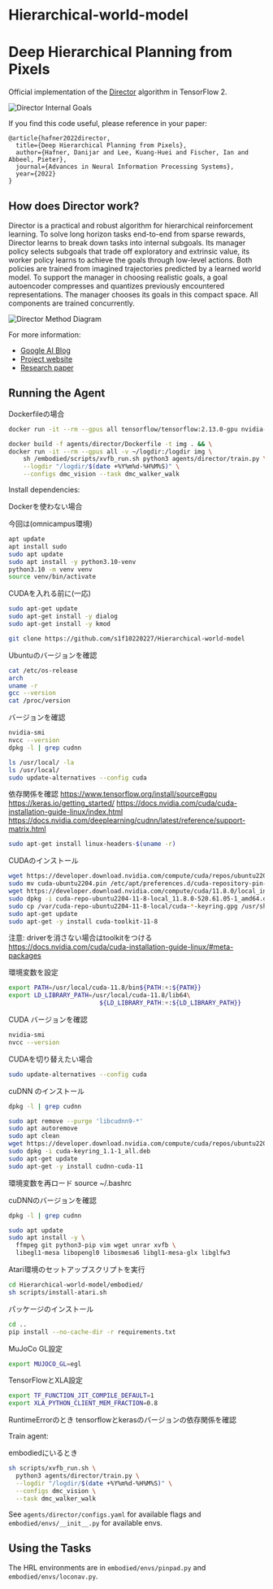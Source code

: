 # Hierarchical-world-model

Deep Hierarchical Planning from Pixels
======================================

Official implementation of the [Director][project] algorithm in TensorFlow 2.

[project]: https://danijar.com/director/

![Director Internal Goals](https://github.com/danijar/director/raw/main/media/header.gif)

If you find this code useful, please reference in your paper:

```
@article{hafner2022director,
  title={Deep Hierarchical Planning from Pixels},
  author={Hafner, Danijar and Lee, Kuang-Huei and Fischer, Ian and Abbeel, Pieter},
  journal={Advances in Neural Information Processing Systems},
  year={2022}
}
```

How does Director work?
-----------------------

Director is a practical and robust algorithm for hierarchical reinforcement
learning. To solve long horizon tasks end-to-end from sparse rewards, Director
learns to break down tasks into internal subgoals. Its manager policy selects
subgoals that trade off exploratory and extrinsic value, its worker policy
learns to achieve the goals through low-level actions. Both policies are
trained from imagined trajectories predicted by a learned world model. To
support the manager in choosing realistic goals, a goal autoencoder compresses
and quantizes previously encountered representations. The manager chooses its
goals in this compact space. All components are trained concurrently.

![Director Method Diagram](https://github.com/danijar/director/raw/main/media/method.png)

For more information:

- [Google AI Blog](https://ai.googleblog.com/2022/07/deep-hierarchical-planning-from-pixels.html)
- [Project website](https://danijar.com/project/director/)
- [Research paper](https://arxiv.org/pdf/2206.04114.pdf)

Running the Agent
-----------------

Dockerfileの場合
```sh
docker run -it --rm --gpus all tensorflow/tensorflow:2.13.0-gpu nvidia-smi

docker build -f agents/director/Dockerfile -t img . && \
docker run -it --rm --gpus all -v ~/logdir:/logdir img \
    sh /embodied/scripts/xvfb_run.sh python3 agents/director/train.py \
    --logdir "/logdir/$(date +%Y%m%d-%H%M%S)" \
    --configs dmc_vision --task dmc_walker_walk
```

Install dependencies:

Dockerを使わない場合

今回は(omnicampus環境)

```sh
apt update
apt install sudo
sudo apt update
sudo apt install -y python3.10-venv
python3.10 -m venv venv
source venv/bin/activate
```

CUDAを入れる前に(一応)
```sh
sudo apt-get update
sudo apt-get install -y dialog
sudo apt-get install -y kmod
```

```sh
git clone https://github.com/s1f10220227/Hierarchical-world-model
```

Ubuntuのバージョンを確認
```sh
cat /etc/os-release
arch
uname -r
gcc --version
cat /proc/version
```

バージョンを確認
```sh
nvidia-smi
nvcc --version
dpkg -l | grep cudnn
```

```sh
ls /usr/local/ -la
ls /usr/local/
sudo update-alternatives --config cuda
```

依存関係を確認
https://www.tensorflow.org/install/source#gpu
https://keras.io/getting_started/
https://docs.nvidia.com/cuda/cuda-installation-guide-linux/index.html
https://docs.nvidia.com/deeplearning/cudnn/latest/reference/support-matrix.html


```sh
sudo apt-get install linux-headers-$(uname -r)
```

CUDAのインストール
```sh
wget https://developer.download.nvidia.com/compute/cuda/repos/ubuntu2204/x86_64/cuda-ubuntu2204.pin
sudo mv cuda-ubuntu2204.pin /etc/apt/preferences.d/cuda-repository-pin-600
wget https://developer.download.nvidia.com/compute/cuda/11.8.0/local_installers/cuda-repo-ubuntu2204-11-8-local_11.8.0-520.61.05-1_amd64.deb
sudo dpkg -i cuda-repo-ubuntu2204-11-8-local_11.8.0-520.61.05-1_amd64.deb
sudo cp /var/cuda-repo-ubuntu2204-11-8-local/cuda-*-keyring.gpg /usr/share/keyrings/
sudo apt-get update
sudo apt-get -y install cuda-toolkit-11-8
```

注意: driverを消さない場合はtoolkitをつける
https://docs.nvidia.com/cuda/cuda-installation-guide-linux/#meta-packages

環境変数を設定
```sh
export PATH=/usr/local/cuda-11.8/bin${PATH:+:${PATH}}
export LD_LIBRARY_PATH=/usr/local/cuda-11.8/lib64\
                         ${LD_LIBRARY_PATH:+:${LD_LIBRARY_PATH}}
```
CUDA バージョンを確認
```sh
nvidia-smi
nvcc --version
```

CUDAを切り替えたい場合
```sh
sudo update-alternatives --config cuda
```

cuDNN のインストール
```sh
dpkg -l | grep cudnn
```
```sh
sudo apt remove --purge 'libcudnn9-*'
sudo apt autoremove
sudo apt clean
wget https://developer.download.nvidia.com/compute/cuda/repos/ubuntu2204/x86_64/cuda-keyring_1.1-1_all.deb
sudo dpkg -i cuda-keyring_1.1-1_all.deb
sudo apt-get update
sudo apt-get -y install cudnn-cuda-11
```

環境変数を再ロード
source ~/.bashrc

cuDNNのバージョンを確認
```sh
dpkg -l | grep cudnn
```
```sh
sudo apt update
sudo apt install -y \
  ffmpeg git python3-pip vim wget unrar xvfb \
  libegl1-mesa libopengl0 libosmesa6 libgl1-mesa-glx libglfw3
```
Atari環境のセットアップスクリプトを実行
```sh
cd Hierarchical-world-model/embodied/
sh scripts/install-atari.sh
```
パッケージのインストール
```sh
cd ..
pip install --no-cache-dir -r requirements.txt
```
MuJoCo GL設定
```sh
export MUJOCO_GL=egl
```
TensorFlowとXLA設定
```sh
export TF_FUNCTION_JIT_COMPILE_DEFAULT=1
export XLA_PYTHON_CLIENT_MEM_FRACTION=0.8
```

RuntimeErrorのとき
tensorflowとkerasのバージョンの依存関係を確認

Train agent:

embodiedにいるとき
```sh
sh scripts/xvfb_run.sh \
  python3 agents/director/train.py \
  --logdir "/logdir/$(date +%Y%m%d-%H%M%S)" \
  --configs dmc_vision \
  --task dmc_walker_walk
```

See `agents/director/configs.yaml` for available flags and
`embodied/envs/__init__.py` for available envs.

Using the Tasks
---------------

The HRL environments are in `embodied/envs/pinpad.py` and
`embodied/envs/loconav.py`.

